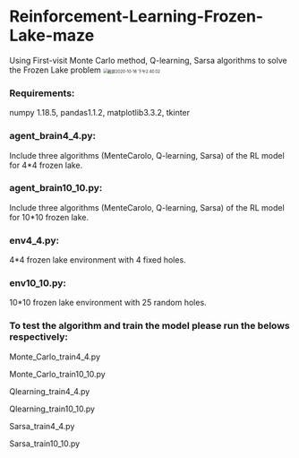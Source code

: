 # Reinforcement-Learning-Frozen-Lake-maze
Using First-visit Monte Carlo method, Q-learning, Sarsa algorithms to solve the Frozen Lake problem
<img src="/Users/xiangyucheng/Desktop/截屏2020-10-16 下午2.40.02.png" alt="截屏2020-10-16 下午2.40.02" style="zoom:50%;" />
### Requirements: 

numpy 1.18.5, pandas1.1.2, matplotlib3.3.2, tkinter

### agent_brain4_4.py: 

Include three algorithms (MenteCarolo, Q-learning, Sarsa) of the RL model for 4*4 frozen lake.

### agent_brain10_10.py:

Include three algorithms (MenteCarolo, Q-learning, Sarsa) of the RL model for 10*10 frozen lake.

### env4_4.py:

4*4 frozen lake environment with 4 fixed holes.

### env10_10.py:

10*10 frozen lake environment with 25 random holes.

### To test the algorithm and train the model please run the  belows respectively:

Monte_Carlo_train4_4.py

Monte_Carlo_train10_10.py

Qlearning_train4_4.py

Qlearning_train10_10.py

Sarsa_train4_4.py

Sarsa_train10_10.py

